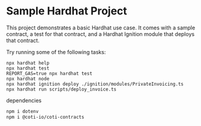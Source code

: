 # Sample Hardhat Project

This project demonstrates a basic Hardhat use case. It comes with a sample contract, a test for that contract, and a Hardhat Ignition module that deploys that contract.

Try running some of the following tasks:

```shell
npx hardhat help
npx hardhat test
REPORT_GAS=true npx hardhat test
npx hardhat node
npx hardhat ignition deploy ./ignition/modules/PrivateInvoicing.ts
npx hardhat run scripts/deploy_invoice.ts
```

dependencies
```bash
npm i dotenv
npm i @coti-io/coti-contracts
```